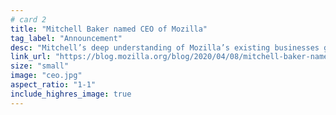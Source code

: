 ```yaml
---
# card 2
title: "Mitchell Baker named CEO of Mozilla"
tag_label: "Announcement"
desc: "Mitchell’s deep understanding of Mozilla’s existing businesses gives her the ability to provide direction and support to drive this important work forward."
link_url: "https://blog.mozilla.org/blog/2020/04/08/mitchell-baker-named-ceo-of-mozilla/?utm_source=www.mozilla.org&utm_medium=referral&utm_campaign=homepage&utm_content=card"
size: "small"
image: "ceo.jpg"
aspect_ratio: "1-1"
include_highres_image: true
---
```


